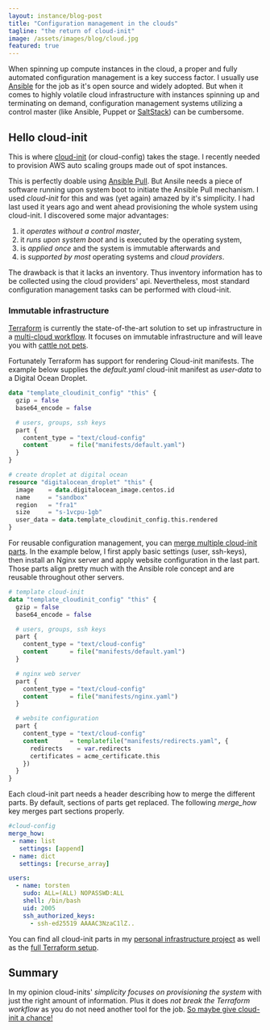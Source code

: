 ```yaml
---
layout: instance/blog-post
title: "Configuration management in the clouds"
tagline: "the return of cloud-init"
image: /assets/images/blog/cloud.jpg
featured: true
---
```


When spinning up compute instances in the cloud, a proper and fully automated 
configuration management is a key success factor. I usually use [Ansible](https://github.com/ansible/ansible)
for the job as it's open source and widely adopted. 
But when it comes to highly volatile cloud infrastructure with instances 
spinning up and terminating on demand, configuration management
systems utilizing a control master (like Ansible, Puppet or [SaltStack](https://www.saltstack.com/))
can be cumbersome.

<!--more-->

## Hello cloud-init

This is where [cloud-init](https://cloudinit.readthedocs.io/) (or cloud-config) takes the
stage. I recently needed to provision AWS auto scaling groups made out of spot
instances.

This is perfectly doable using [Ansible Pull](https://docs.ansible.com/ansible/latest/cli/ansible-pull.html).
But Ansile needs a piece of software running upon system boot to initiate the 
Ansible Pull mechanism. I used _cloud-init_ for this and was (yet again) amazed by
it's simplicity. I had last used it years ago and went ahead provisioning
the whole system using cloud-init. I discovered some major advantages:

1. it _operates without a control master_,
1. it _runs upon system boot_ and is executed by the operating system,
1. is _applied once_ and the system is immutable afterwards and
1. is _supported by most_ operating systems and _cloud providers_.

The drawback is that it lacks an inventory. Thus inventory information has to be 
collected using the cloud providers' api. Nevertheless, most standard configuration
management tasks can be performed with cloud-init.

### Immutable infrastructure

[Terraform](https://www.terraform.io/docs/index.html) is currently the state-of-the-art solution
to set up infrastructure in a [multi-cloud workflow](https://www.lastweekinaws.com/podcast/screaming-in-the-cloud/episode-67-infrastructure-as-code-with-terraform-and-mitchell-hashimoto/). It focuses
on immutable infrastructure and will leave you with [cattle not pets](http://cloudscaling.com/blog/cloud-computing/the-history-of-pets-vs-cattle/).

Fortunately Terraform has support for rendering Cloud-init manifests. The example below
supplies the _default.yaml_ cloud-init manifest as _user-data_ to a Digital Ocean Droplet.

```terraform
data "template_cloudinit_config" "this" {
  gzip = false
  base64_encode = false

  # users, groups, ssh keys
  part {
    content_type = "text/cloud-config"
    content      = file("manifests/default.yaml")
  }
}

# create droplet at digital ocean
resource "digitalocean_droplet" "this" {
  image    = data.digitalocean_image.centos.id
  name     = "sandbox"
  region   = "fra1"
  size     = "s-1vcpu-1gb"
  user_data = data.template_cloudinit_config.this.rendered
}
```

For reusable configuration management, you can 
[merge multiple cloud-init parts](https://cloudinit.readthedocs.io/en/latest/topics/merging.html#built-in-mergers).
In the example below, I first apply basic settings (user, ssh-keys), then
install an Nginx server and apply website configuration in the last part.
Those parts align pretty much with the Ansible role concept and are reusable
throughout other servers.

```terraform
# template cloud-init
data "template_cloudinit_config" "this" {
  gzip = false
  base64_encode = false

  # users, groups, ssh keys
  part {
    content_type = "text/cloud-config"
    content      = file("manifests/default.yaml")
  }

  # nginx web server
  part {
    content_type = "text/cloud-config"
    content      = file("manifests/nginx.yaml")
  }

  # website configuration
  part {
    content_type = "text/cloud-config"
    content      = templatefile("manifests/redirects.yaml", {
      redirects    = var.redirects
      certificates = acme_certificate.this
    })
  }
}
```

Each cloud-init part needs a header describing how to merge the different parts. By default,
sections of parts get replaced. The following _merge_how_ key merges part sections properly.

```yaml
#cloud-config
merge_how:
 - name: list
   settings: [append]
 - name: dict
   settings: [recurse_array]

users:
  - name: torsten
    sudo: ALL=(ALL) NOPASSWD:ALL
    shell: /bin/bash
    uid: 2005
    ssh_authorized_keys:
      - ssh-ed25519 AAAAC3NzaC1lZ..
```

You can find all cloud-init parts in my [personal infrastructure project](https://github.com/tboeghk/infrastructure/tree/master/redirect-railgun/manifests) as well as the [full Terraform setup](https://github.com/tboeghk/infrastructure/blob/master/redirect-railgun/main.tf).

## Summary

In my opinion cloud-inits' _simplicity focuses on provisioning the system_ with
just the right amount of information. Plus it does _not break the Terraform 
workflow_ as you do not need another tool for the job. 
[So maybe give cloud-init a chance!](https://cloudinit.readthedocs.io/en/latest/topics/examples.html)
